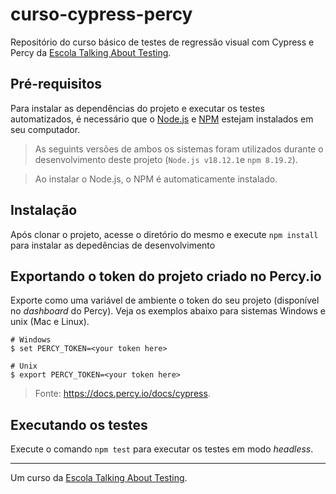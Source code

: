 # curso-cypress-percy

Repositório do curso básico de testes de regressão visual com Cypress e Percy da [Escola Talking About Testing](https://talkingabouttesting.coursify.me).

## Pré-requisitos

Para instalar as dependências do projeto e executar os testes automatizados, é necessário que o [Node.js](https://nodejs.org/en) e [NPM](https://www.npmjs.com/) estejam instalados em seu computador.

> As seguints versões de ambos os sistemas foram utilizados durante o desenvolvimento deste projeto (`Node.js v18.12.1`e `npm 8.19.2`).

> Ao instalar o Node.js, o NPM é automaticamente instalado.

## Instalação

Após clonar o projeto, acesse o diretório do mesmo e execute `npm install` para instalar as depedências de desenvolvimento

## Exportando o token do projeto criado no Percy.io

Exporte como uma variável de ambiente o token do seu projeto (disponível no _dashboard_ do Percy). Veja os exemplos abaixo para sistemas Windows e unix (Mac e Linux).

```
# Windows
$ set PERCY_TOKEN=<your token here>

# Unix 
$ export PERCY_TOKEN=<your token here>
```

>Fonte: https://docs.percy.io/docs/cypress.

## Executando os testes

Execute o comando `npm test` para executar os testes em modo _headless_.
___

Um curso da [Escola Talking About Testing](https://www.udemy.com/user/walmyr).
